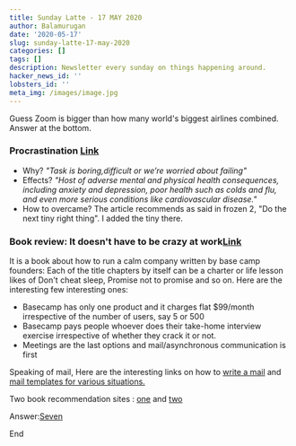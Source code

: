 ```yaml
---
title: Sunday Latte - 17 MAY 2020
author: Balamurugan
date: '2020-05-17'
slug: sunday-latte-17-may-2020
categories: []
tags: []
description: Newsletter every sunday on things happening around.
hacker_news_id: ''
lobsters_id: ''
meta_img: /images/image.jpg
---
```


Guess Zoom is bigger than how many world's biggest airlines combined. Answer at the bottom.

### Procrastination [Link](https://www.bbc.com/worklife/article/20200121-why-procrastination-is-about-managing-emotions-not-time)
+ Why? _"Task is boring,difficult or we’re worried about failing"_
+ Effects? _"Host of adverse mental and physical health consequences, including anxiety and depression, poor health such as colds and flu, and even more serious conditions like cardiovascular disease."_
+ How to overcame? The article recommends as said in frozen 2, "Do the next tiny right thing". I added the tiny there.


### Book review: It doesn't have to be crazy at work[Link](https://www.amazon.in/dp/B07FQYGWCS)

It is a book about how to run a calm company written by base camp founders:
Each of the title chapters by itself can be a charter or life lesson likes of Don't cheat sleep, Promise not to promise and so on.
Here are the interesting few interesting ones:

+ Basecamp has only one product and it charges flat $99/month irrespective of the number of users, say 5 or 500
+ Basecamp pays people whoever does their take-home interview exercise irrespective of whether they crack it or not.
+ Meetings are the last options and mail/asynchronous communication is first


Speaking of mail, Here are the interesting links on how to [write a mail](http://matt.might.net/articles/how-to-email/) and [mail templates for various situations.](http://www.cannedemails.com/)

Two book recommendation sites : [one](https://readthistwice.com/most-recommended-books) and [two](https://bookschatter.com/)

Answer:[Seven](https://www.visualcapitalist.com/zoom-boom-biggest-airlines/)

End


